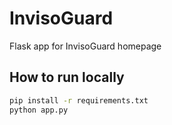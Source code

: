 # InvisoGuard

Flask app for InvisoGuard homepage

## How to run locally

```bash
pip install -r requirements.txt
python app.py
```